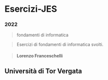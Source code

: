 # Esercizi-JES 

### 2022
> fondamenti di informatica 

> Esercizi di fondamenti di informatica svolti.

> #### Lorenzo Franceschelli

## Università di Tor Vergata
